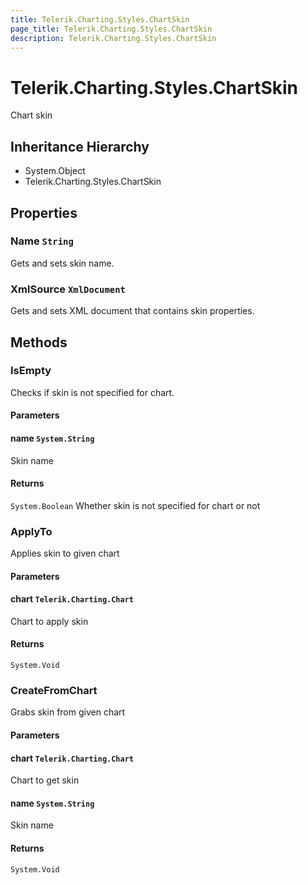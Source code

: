 ```yaml
---
title: Telerik.Charting.Styles.ChartSkin
page_title: Telerik.Charting.Styles.ChartSkin
description: Telerik.Charting.Styles.ChartSkin
---
```


# Telerik.Charting.Styles.ChartSkin

Chart skin

## Inheritance Hierarchy

* System.Object
* Telerik.Charting.Styles.ChartSkin

## Properties

###  Name `String`

Gets and sets skin name.

###  XmlSource `XmlDocument`

Gets and sets XML document that contains skin properties.

## Methods

###  IsEmpty

Checks if skin is not specified for chart.

#### Parameters

#### name `System.String`

Skin name

#### Returns

`System.Boolean` Whether skin is not specified for chart or not

###  ApplyTo

Applies skin to given chart

#### Parameters

#### chart `Telerik.Charting.Chart`

Chart to apply skin

#### Returns

`System.Void` 

###  CreateFromChart

Grabs skin from given chart

#### Parameters

#### chart `Telerik.Charting.Chart`

Chart to get skin

#### name `System.String`

Skin name

#### Returns

`System.Void` 

